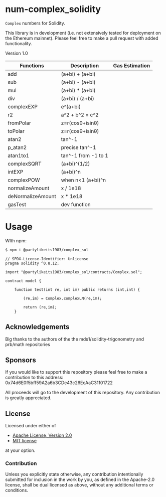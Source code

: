 # num-complex_solidity

`Complex` numbers for Solidity.

This library is in development (i.e. not extensively tested for deployment on the Ethereum mainnet). Please feel free to make a pull request with added functionality. 

Version 1.0

| Functions | Description |Gas Estimation |
| ------ | ------ | ------ |
| add | (a+bi) + (a+bi) | |
| sub | (a+bi) - (a+bi) | |
| mul | (a+bi) * (a+bi)| |
| div | (a+bi) / (a+bi) | |
| complexEXP | e^(a+bi) | | 
| r2 | a^2 + b^2 = c^2| |
| fromPolar | z=r(cosθ+isinθ) | |
| toPolar | z=r(cosθ+isinθ) | |
| atan2 | tan^-1 | |
| p_atan2 | precise tan^-1 | |
| atan1to1 | tan^-1 from -1 to 1 | |
| complexSQRT | (a+bi)^(1/2) | |
| intEXP | (a+bi)^n | |
| complexPOW | when n<1 (a+bi)^n | | 
| normalizeAmount | x / 1e18| | 
| deNormalizeAmount | x * 1e18 | |
| gasTest | dev function| |



# Usage

WIth npm:

```bash
$ npm i @partylikeits1983/complex_sol
```


```solidity
// SPDX-License-Identifier: Unlicense
pragma solidity ^0.8.12;

import "@partylikeits1983/complex_sol/contracts/Complex.sol";

contract model {
    
    function test(int re, int im) public returns (int,int) {

        (re,im) = Complex.complexLN(re,im);

        return (re,im);
    }

```



## Acknowledgements

Big thanks to the authors of the the mds1/solidity-trigonometry and prb/math repositories


## Sponsors

If you would like to support this repository please feel free to make a contribution to this address:
0x74d6E0f5bff59A2a6b3CDe43c26EcAaC31101722

All proceeds will go to the development of this repository. Any contribution is greatly appreciated.


## License

Licensed under either of

 * [Apache License, Version 2.0](http://www.apache.org/licenses/LICENSE-2.0)
 * [MIT license](http://opensource.org/licenses/MIT)

at your option.

### Contribution

Unless you explicitly state otherwise, any contribution intentionally submitted
for inclusion in the work by you, as defined in the Apache-2.0 license, shall be
dual licensed as above, without any additional terms or conditions.